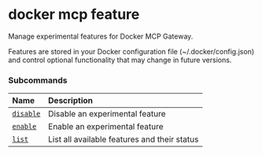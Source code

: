 # docker mcp feature

<!---MARKER_GEN_START-->
Manage experimental features for Docker MCP Gateway.

Features are stored in your Docker configuration file (~/.docker/config.json)
and control optional functionality that may change in future versions.

### Subcommands

| Name                                | Description                                  |
|:------------------------------------|:---------------------------------------------|
| [`disable`](mcp_feature_disable.md) | Disable an experimental feature              |
| [`enable`](mcp_feature_enable.md)   | Enable an experimental feature               |
| [`list`](mcp_feature_list.md)       | List all available features and their status |



<!---MARKER_GEN_END-->

